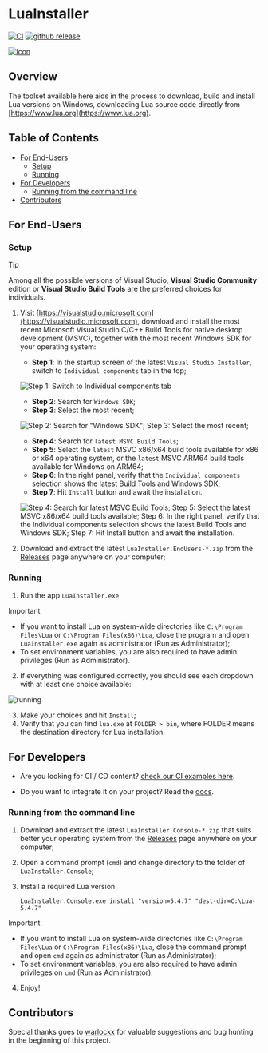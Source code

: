 # LuaInstaller

[![CI](https://github.com/luau-project/LuaInstaller/actions/workflows/CI.yaml/badge.svg)](./.github/workflows/CI.yaml)
[![github release](https://img.shields.io/github/release/luau-project/LuaInstaller.svg?logo=github)](https://github.com/luau-project/LuaInstaller/releases/latest)

[![icon](./LuaInstaller/Assets/LuaInstaller-256x256.ico)](#overview)

## Overview

The toolset available here aids in the process to download, build and install Lua versions on Windows, downloading Lua source code directly from [https://www.lua.org](https://www.lua.org). 

## Table of Contents
* [For End-Users](#for-end-users)
    * [Setup](#setup)
    * [Running](#running)
* [For Developers](#for-developers)
    * [Running from the command line](#running-from-the-command-line)
* [Contributors](#contributors)

## For End-Users

### Setup

> [!TIP]
> 
> Among all the possible versions of Visual Studio, **Visual Studio Community** edition or **Visual Studio Build Tools** are the preferred choices for individuals.

1. Visit [https://visualstudio.microsoft.com](https://visualstudio.microsoft.com), download and install the most recent Microsoft Visual Studio C/C++ Build Tools for native desktop development (MSVC), together with the most recent Windows SDK for your operating system:
    * **Step 1**: In the startup screen of the latest ```Visual Studio Installer```, switch to ```Individual components``` tab in the top;
    
    ![Step 1: Switch to Individual components tab](https://github.com/user-attachments/assets/f238d870-3ce9-4f69-8539-3c4484e08ec2)
    
    * **Step 2**: Search for ```Windows SDK```;
    * **Step 3**: Select the most recent;
    
    ![Step 2: Search for "Windows SDK"; Step 3: Select the most recent;](https://github.com/user-attachments/assets/5e45e783-129c-484e-a0e4-f557da6e8d5f)
    
    * **Step 4**: Search for ```latest MSVC Build Tools```;
    * **Step 5**: Select the ```latest``` MSVC x86/x64 build tools available for x86 or x64 operating system, or the ```latest``` MSVC ARM64 build tools available for Windows on ARM64;
    * **Step 6**: In the right panel, verify that the ```Individual components``` selection shows the latest Build Tools and Windows SDK;
    * **Step 7**: Hit ```Install``` button and await the installation.
    
    ![Step 4: Search for latest MSVC Build Tools; Step 5: Select the latest MSVC x86/x64 build tools available; Step 6: In the right panel, verify that the Individual components selection shows the latest Build Tools and Windows SDK; Step 7: Hit Install button and await the installation.](https://github.com/user-attachments/assets/b84e383e-fb2e-48cb-86cd-132b33b0a1fc)

2. Download and extract the latest ```LuaInstaller.EndUsers-*.zip``` from the [Releases](https://github.com/luau-project/LuaInstaller/releases/latest) page anywhere on your computer;

### Running

1. Run the app ```LuaInstaller.exe```

> [!IMPORTANT]
> 
> * If you want to install Lua on system-wide directories like ```C:\Program Files\Lua``` or ```C:\Program Files(x86)\Lua```, close the program and open ```LuaInstaller.exe``` again as administrator (Run as Administrator);
> * To set environment variables, you are also required to have admin privileges (Run as Administrator).

2. If everything was configured correctly, you should see each dropdown with at least one choice available:

![running](https://github.com/user-attachments/assets/47d03000-3036-403e-8fcc-3f9922ebba86)

3. Make your choices and hit ```Install```;
4. Verify that you can find ```lua.exe``` at ```FOLDER > bin```, where FOLDER means the destination directory for Lua installation.

## For Developers

* Are you looking for CI / CD content? [check our CI examples here](./docs/UsageCI.md).

* Do you want to integrate it on your project? Read the [docs](./docs/README.md).

### Running from the command line

1. Download and extract the latest ```LuaInstaller.Console-*.zip``` that suits better your operating system from the [Releases](https://github.com/luau-project/LuaInstaller/releases/latest) page anywhere on your computer;
2. Open a command prompt (`cmd`) and change directory to the folder of `LuaInstaller.Console`;
3. Install a required Lua version

   ```batch
   LuaInstaller.Console.exe install "version=5.4.7" "dest-dir=C:\Lua-5.4.7"
   ```

> [!IMPORTANT]
> 
> * If you want to install Lua on system-wide directories like ```C:\Program Files\Lua``` or ```C:\Program Files(x86)\Lua```, close the command prompt and open ```cmd``` again as administrator (Run as Administrator);
> * To set environment variables, you are also required to have admin privileges on `cmd` (Run as Administrator).

4. Enjoy!

## Contributors

Special thanks goes to [warlockx](https://github.com/Warlockx) for valuable suggestions and bug hunting in the beginning of this project.
